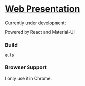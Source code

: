 # [Web Presentation](http://brycehq.github.io/impress/)

Currently under development;

Powered by React and Material-UI

### Build

`gulp`

### Browser Support

I only use it in Chrome.
